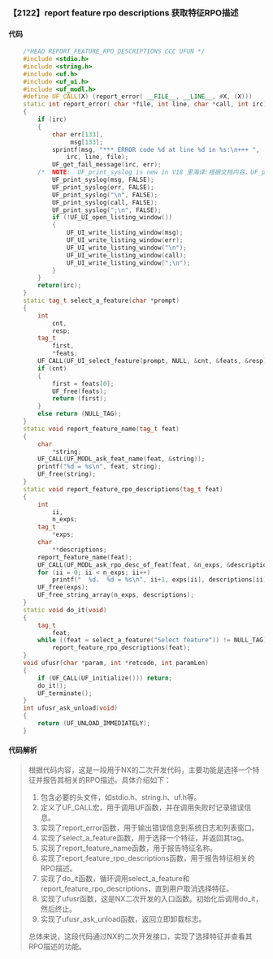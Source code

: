 ### 【2122】report feature rpo descriptions 获取特征RPO描述

#### 代码

```cpp
    /*HEAD REPORT_FEATURE_RPO_DESCRIPTIONS CCC UFUN */  
    #include <stdio.h>  
    #include <string.h>  
    #include <uf.h>  
    #include <uf_ui.h>  
    #include <uf_modl.h>  
    #define UF_CALL(X) (report_error( __FILE__, __LINE__, #X, (X)))  
    static int report_error( char *file, int line, char *call, int irc)  
    {  
        if (irc)  
        {  
            char err[133],  
                 msg[133];  
            sprintf(msg, "*** ERROR code %d at line %d in %s:\n+++ ",  
                irc, line, file);  
            UF_get_fail_message(irc, err);  
        /*  NOTE:  UF_print_syslog is new in V18 里海译:根据文档内容，UF_print_syslog是V18版本新增的功能。 */  
            UF_print_syslog(msg, FALSE);  
            UF_print_syslog(err, FALSE);  
            UF_print_syslog("\n", FALSE);  
            UF_print_syslog(call, FALSE);  
            UF_print_syslog(";\n", FALSE);  
            if (!UF_UI_open_listing_window())  
            {  
                UF_UI_write_listing_window(msg);  
                UF_UI_write_listing_window(err);  
                UF_UI_write_listing_window("\n");  
                UF_UI_write_listing_window(call);  
                UF_UI_write_listing_window(";\n");  
            }  
        }  
        return(irc);  
    }  
    static tag_t select_a_feature(char *prompt)  
    {  
        int  
            cnt,  
            resp;  
        tag_t  
            first,  
            *feats;  
        UF_CALL(UF_UI_select_feature(prompt, NULL, &cnt, &feats, &resp));  
        if (cnt)  
        {  
            first = feats[0];  
            UF_free(feats);  
            return (first);  
        }  
        else return (NULL_TAG);  
    }  
    static void report_feature_name(tag_t feat)  
    {  
        char  
            *string;  
        UF_CALL(UF_MODL_ask_feat_name(feat, &string));  
        printf("%d = %s\n", feat, string);  
        UF_free(string);  
    }  
    static void report_feature_rpo_descriptions(tag_t feat)  
    {  
        int  
            ii,  
            n_exps;  
        tag_t  
            *exps;  
        char  
            **descriptions;  
        report_feature_name(feat);  
        UF_CALL(UF_MODL_ask_rpo_desc_of_feat(feat, &n_exps, &descriptions, &exps));  
        for (ii = 0; ii < n_exps; ii++)  
            printf("  %d.  %d = %s\n", ii+1, exps[ii], descriptions[ii]);  
        UF_free(exps);  
        UF_free_string_array(n_exps, descriptions);  
    }  
    static void do_it(void)  
    {  
        tag_t  
            feat;  
        while ((feat = select_a_feature("Select feature")) != NULL_TAG)  
            report_feature_rpo_descriptions(feat);  
    }  
    void ufusr(char *param, int *retcode, int paramLen)  
    {  
        if (UF_CALL(UF_initialize())) return;  
        do_it();  
        UF_terminate();  
    }  
    int ufusr_ask_unload(void)  
    {  
        return (UF_UNLOAD_IMMEDIATELY);  
    }

```

#### 代码解析

> 根据代码内容，这是一段用于NX的二次开发代码，主要功能是选择一个特征并报告其相关的RPO描述。具体介绍如下：
>
> 1. 包含必要的头文件，如stdio.h、string.h、uf.h等。
> 2. 定义了UF_CALL宏，用于调用UF函数，并在调用失败时记录错误信息。
> 3. 实现了report_error函数，用于输出错误信息到系统日志和列表窗口。
> 4. 实现了select_a_feature函数，用于选择一个特征，并返回其tag。
> 5. 实现了report_feature_name函数，用于报告特征名称。
> 6. 实现了report_feature_rpo_descriptions函数，用于报告特征相关的RPO描述。
> 7. 实现了do_it函数，循环调用select_a_feature和report_feature_rpo_descriptions，直到用户取消选择特征。
> 8. 实现了ufusr函数，这是NX二次开发的入口函数。初始化后调用do_it，然后终止。
> 9. 实现了ufusr_ask_unload函数，返回立即卸载标志。
>
> 总体来说，这段代码通过NX的二次开发接口，实现了选择特征并查看其RPO描述的功能。
>
